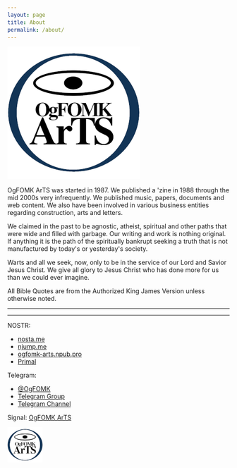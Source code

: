 ```yaml
---
layout: page
title: About
permalink: /about/
---
```


![OgFOMK ArTS Logo](/assets/OgFOMK-LOGO-20251031.01.300x300.png) 

OgFOMK ArTS was started in 1987. We published a 'zine in 1988 through the mid 2000s very infrequently. We published music, papers, documents and web content. We also have been involved in various business entities regarding construction, arts and letters. 

We claimed in the past to be agnostic, atheist, spiritual and other paths that were wide and filled with garbage. Our writing and work is nothing original. If anything it is the path of the spiritually bankrupt seeking a truth that is not manufactured by today's or yesterday's society. 

Warts and all we seek, now, only to be in the service of our Lord and Savior Jesus Christ. We give all glory to Jesus Christ who has done more for us than we could ever imagine. 

All Bible Quotes are from the Authorized King James Version unless otherwise noted.

---

<script src="https://njump.me/embed/npub1ycwk4t5d6ct5lqz8t3z463hck0qymyugaqx8lcvmzywtjlpk8fgsyn937w"> </script> 

---

NOSTR:
- [nosta.me](https://nosta.me/261d6aae8dd6174f80475c455d46f8b3c04d9388e80c7fe19b111cb97c363a51)
- [njump.me](https://njump.me/npub1ycwk4t5d6ct5lqz8t3z463hck0qymyugaqx8lcvmzywtjlpk8fgsyn937w)
- [ogfomk-arts.npub.pro](https://ogfomk-arts.npub.pro/)
- [Primal](https://primal.net/ogfomk)

Telegram: 
- [@OgFOMK](https://t.me/OgFOMK) 
- [Telegram Group](https://t.me/OgFOMKarts)
- [Telegram Channel](https://t.me/ogfomk0)

Signal:
[OgFOMK ArTS](https://signal.group/#CjQKIFCmbSGR4Rd5sB-NF62yzj-G2-4iZGrDt-H-Rl9-clomEhD4617Xpu-o1HAOVN1lbL5W)


![OgFOMK ArTS Logo](/assets/OgFOMK-LOGO-20251031.01.80x80.png)
